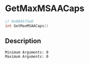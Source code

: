 # GetMaxMSAACaps
```c
// 0x004573e0
int GetMaxMSAACaps()
```
## Description
```
Minimum Arguments: 0
Maximum Arguments: 0
```
